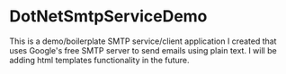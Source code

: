 # DotNetSmtpServiceDemo
This is a demo/boilerplate SMTP service/client application I created that uses Google's free SMTP server to send emails using plain text. I will be adding html templates functionality in the future.
